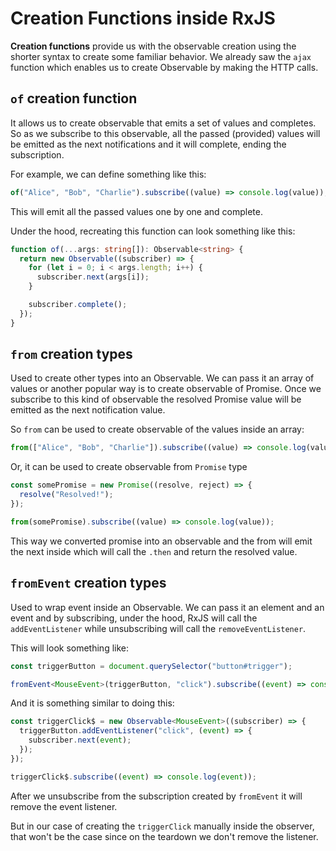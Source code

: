 # Creation Functions inside RxJS

**Creation functions** provide us with the observable creation using the shorter syntax to create some familiar behavior.
We already saw the `ajax` function which enables us to create Observable by making the HTTP calls.

## `of` creation function

It allows us to create observable that emits a set of values and completes. So as we subscribe to this observable, all the passed (provided) values will be emitted as the next notifications and it will complete, ending the subscription.

For example, we can define something like this:

```typescript
of("Alice", "Bob", "Charlie").subscribe((value) => console.log(value));
```

This will emit all the passed values one by one and complete.

Under the hood, recreating this function can look something like this:

```typescript
function of(...args: string[]): Observable<string> {
  return new Observable((subscriber) => {
    for (let i = 0; i < args.length; i++) {
      subscriber.next(args[i]);
    }

    subscriber.complete();
  });
}
```

## `from` creation types

Used to create other types into an Observable. We can pass it an array of values or another popular way is to create observable of Promise. Once we subscribe to this kind of observable the resolved Promise value will be emitted as the next notification value.

So `from` can be used to create observable of the values inside an array:

```typescript
from(["Alice", "Bob", "Charlie"]).subscribe((value) => console.log(value));
```

Or, it can be used to create observable from `Promise` type

```typescript
const somePromise = new Promise((resolve, reject) => {
  resolve("Resolved!");
});

from(somePromise).subscribe((value) => console.log(value));
```

This way we converted promise into an observable and the from will emit the next inside which will call the `.then` and return the resolved value.

## `fromEvent` creation types

Used to wrap event inside an Observable. We can pass it an element and an event and by subscribing, under the hood, RxJS will call the `addEventListener` while unsubscribing will call the `removeEventListener`.

This will look something like:

```typescript
const triggerButton = document.querySelector("button#trigger");

fromEvent<MouseEvent>(triggerButton, "click").subscribe((event) => console.log(event));
```

And it is something similar to doing this:

```typescript
const triggerClick$ = new Observable<MouseEvent>((subscriber) => {
  triggerButton.addEventListener("click", (event) => {
    subscriber.next(event);
  });
});

triggerClick$.subscribe((event) => console.log(event));
```

After we unsubscribe from the subscription created by `fromEvent` it will remove the event listener.

But in our case of creating the `triggerClick` manually inside the observer, that won't be the case since on the teardown we don't remove the listener.
